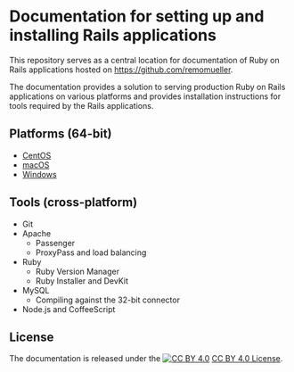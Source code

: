 # Documentation for setting up and installing Rails applications
This repository serves as a central location for documentation of Ruby on Rails applications hosted on https://github.com/remomueller.

The documentation provides a solution to serving production Ruby on Rails applications on various platforms and provides installation instructions for tools required by the Rails applications.

## Platforms (64-bit)

- [CentOS](https://github.com/remomueller/documentation/blob/master/centos)
- [macOS](https://github.com/remomueller/documentation/blob/master/macos)
- [Windows](https://github.com/remomueller/documentation/blob/master/windows)

## Tools (cross-platform)

- Git
- Apache
  - Passenger
  - ProxyPass and load balancing
- Ruby
  - Ruby Version Manager
  - Ruby Installer and DevKit
- MySQL
  - Compiling against the 32-bit connector
- Node.js and CoffeeScript

## License

The documentation is released under the [![CC BY 4.0](https://licensebuttons.net/l/by/4.0/80x15.png)](https://creativecommons.org/licenses/by/4.0/) [CC BY 4.0 License](https://creativecommons.org/licenses/by/4.0/).
